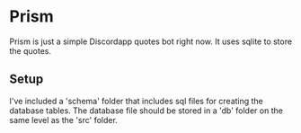 # Prism
Prism is just a simple Discordapp quotes bot right now. It uses sqlite to store the quotes.
## Setup
I've included a 'schema' folder that includes sql files for creating the database tables. The database file should be stored in a 'db' folder on the same level as the 'src' folder.
